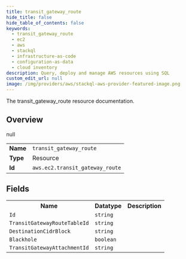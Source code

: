 ```yaml
---
title: transit_gateway_route
hide_title: false
hide_table_of_contents: false
keywords:
  - transit_gateway_route
  - ec2
  - aws
  - stackql
  - infrastructure-as-code
  - configuration-as-data
  - cloud inventory
description: Query, deploy and manage AWS resources using SQL
custom_edit_url: null
image: /img/providers/aws/stackql-aws-provider-featured-image.png
---
```

The transit_gateway_route resource documentation.

## Overview
<table><tbody>
<tr><td><b>Name</b></td><td><code>transit_gateway_route</code></td></tr>
<tr><td><b>Type</b></td><td>Resource</td></tr>
null
<tr><td><b>Id</b></td><td><code>aws.ec2.transit_gateway_route</code></td></tr>
</tbody></table>

## Fields
<table><tbody>
<tr><th>Name</th><th>Datatype</th><th>Description</th></tr>
<tr><td><code>Id</code></td><td><code>string</code></td><td></td></tr><tr><td><code>TransitGatewayRouteTableId</code></td><td><code>string</code></td><td></td></tr><tr><td><code>DestinationCidrBlock</code></td><td><code>string</code></td><td></td></tr><tr><td><code>Blackhole</code></td><td><code>boolean</code></td><td></td></tr><tr><td><code>TransitGatewayAttachmentId</code></td><td><code>string</code></td><td></td></tr>
</tbody></table>